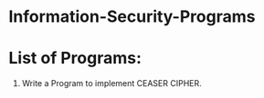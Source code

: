 # Information-Security-Programs

<h1> List of Programs: </h1>

1) Write a Program to implement CEASER CIPHER.


